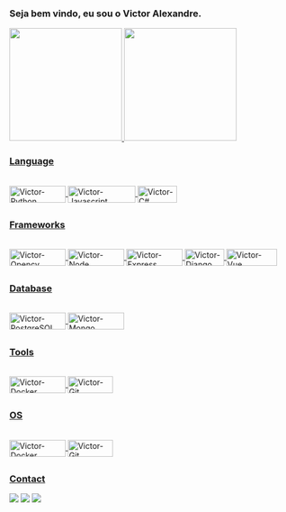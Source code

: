 ### Seja bem vindo, eu sou o Victor Alexandre.

 <div>
  <a href="https://github.com/VictorAlexandre1986">
  <img height="200em" src="https://github-readme-stats.vercel.app/api?username=VictorAlexandre1986&show_icons=true&theme=dark&include_all_commits=true&count_private=true"/>
  <img height="200em" src="https://github-readme-stats.vercel.app/api/top-langs/?username=VictorAlexandre1986&layout=compact&langs_count=16&theme=dark"/>
</div>
  
 
 ### Language 
 
<div style="display: inline_block"><br>
  <img align="center" alt="Victor-Python" height="30" width="100" src="https://img.shields.io/badge/Python-14354C?style=for-the-badge&logo=python&logoColor=white">
  <img align="center" alt="Victor-Javascript" height="30" width="120" src="https://img.shields.io/badge/JavaScript-323330?style=for-the-badge&logo=javascript&logoColor=F7DF1E"> 
  <img align="center" alt="Victor-C#" height="30" width="70" src="https://img.shields.io/badge/C%23-239120?style=for-the-badge&logo=c-sharp&logoColor=white"> 
 
</div>
  
  ##
 
 ### Frameworks
 <div style="display: inline_block"><br>
     <img align="center" alt="Victor-Opencv" height="30" width="100" src="https://img.shields.io/badge/OpenCV-27338e?style=for-the-badge&logo=OpenCV&logoColor=white">
     <img align="center" alt="Victor-Node" height="30" width="100" src="https://img.shields.io/badge/Node.js-339933?style=for-the-badge&logo=nodedotjs&logoColor=white">
     <img align="center" alt="Victor-Express" height="30" width="100" src="https://img.shields.io/badge/Express.js-000000?style=for-the-badge&logo=express&logoColor=white">
     <img align="center" alt="Victor-Django" height="30" width="70" src="https://img.shields.io/badge/.NET-512BD4?style=for-the-badge&logo=dotnet&logoColor=white">
     <img align="center" alt="Victor-Vue" height="30" width="90" src="https://img.shields.io/badge/Vue.js-35495E?style=for-the-badge&logo=vuedotjs&logoColor=4FC08D">
 </div>
 
 ##
 
  ### Database
 <div style="display: inline_block"><br>
     <img align="center" alt="Victor-PostgreSQL" height="30" width="100" src="https://img.shields.io/badge/PostgreSQL-316192?style=for-the-badge&logo=postgresql&logoColor=white">
     <img align="center" alt="Victor-Mongo" height="30" width="100" src="https://img.shields.io/badge/MongoDB-4EA94B?style=for-the-badge&logo=mongodb&logoColor=white">
 </div>
 
 ##
 
   ### Tools
 <div style="display: inline_block"><br>
     <img align="center" alt="Victor-Docker" height="30" width="100" src="https://img.shields.io/badge/Docker-2CA5E0?style=for-the-badge&logo=docker&logoColor=white">
     <img align="center" alt="Victor-Git" height="30" width="80" src="https://img.shields.io/badge/Git-F05032?style=for-the-badge&logo=git&logoColor=white">

 </div>
 
 ##
 
 ### OS
  <div style="display: inline_block"><br>
     <img align="center" alt="Victor-Docker" height="30" width="100" src="https://img.shields.io/badge/Windows-0078D6?style=for-the-badge&logo=windows&logoColor=white">
     <img align="center" alt="Victor-Git" height="30" width="80" src="https://img.shields.io/badge/Linux-FCC624?style=for-the-badge&logo=linux&logoColor=black">
 </div>
 
 
 ##
 
 ### Contact
  <div> 
  <a href="https://victoralexandre29051986.medium.com/atalhos-úteis-para-vs-code-6530769eac5d" target="_blank"><img src="https://img.shields.io/badge/Medium-12100E?style=for-the-badge&logo=medium&logoColor=white"></a>
  <a href = "mailto:victoralexandre29051986@gmail.com"><img src="https://img.shields.io/badge/-Gmail-%23333?style=for-the-badge&logo=gmail&logoColor=white" target="_blank"></a>
  <a href="https://www.linkedin.com/in/victor-alexandre-017024202/" target="_blank"><img src="https://img.shields.io/badge/-LinkedIn-%230077B5?style=for-the-badge&logo=linkedin&logoColor=white" target="_blank"></a> 
 
 



